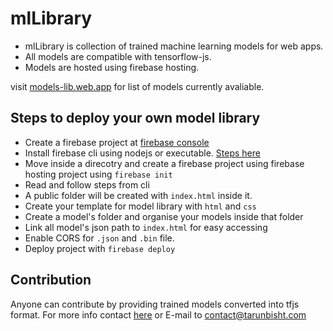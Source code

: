 # mlLibrary
 
- mlLibrary is collection of trained machine learning models for web apps. 
- All models are compatible with tensorflow-js.
- Models are hosted using firebase hosting.

visit [models-lib.web.app](https://models-lib.web.app/) for list of models currently avaliable.

## Steps to deploy your own model library

- Create a firebase project at [firebase console](https://console.firebase.google.com/)
- Install firebase cli using nodejs or executable. [Steps here](https://firebase.google.com/docs/cli)
- Move inside a direcotry and create a firebase project using firebase hosting project using `firebase init`
- Read and follow steps from cli
- A public folder will be created with `index.html` inside it.
- Create your template for model library with `html` and `css`
- Create a model's folder and organise your models inside that folder
- Link all model's json path to `index.html` for easy accessing
- Enable CORS for `.json` and `.bin` file.
- Deploy project with `firebase deploy`

## Contribution
Anyone can contribute by providing trained models converted into tfjs format. For more info contact [here](https://tarunbisht.com/contact) or E-mail to contact@tarunbisht.com 

